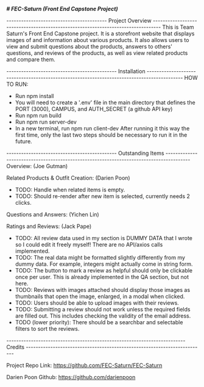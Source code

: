 _____________________________________________# FEC-Saturn (Front End Capstone Project)_____________________________________________

----------------------------------------- Project Overview ---------------------------------------------------------------------------------
This is Team Saturn's Front End Capstone project. It is a storefront website that displays images of and information about various products.
It also allows users to view and submit questions about the products, answers to others' questions, and reviews of the products, as well as
view related products and compare them.

--------------------------------------------- Installation --------------------------------------------------------------------------------------------
HOW TO RUN:
- Run npm install
- You will need to create a '.env' file in the main directory that defines the PORT (3000), CAMPUS, and AUTH_SECRET (a github API key)
- Run npm run build
- Run npm run server-dev
- In a new terminal, run npm run client-dev
After running it this way the first time, only the last two steps should be necessary to run it in the future.

--------------------------------------------- Outstanding Items ----------------------------------------------------------------------------------------
Overview: (Joe Gutman)

Related Products & Outfit Creation: (Darien Poon)
- TODO: Handle when related items is empty.
- TODO: Should re-render after new item is selected, currently needs 2 clicks.

Questions and Answers: (Yichen Lin)

Ratings and Reviews: (Jack Pape)
- TODO: All review data used in my section is DUMMY DATA that I wrote so I could edit it freely myself! There are no API/axios calls implemented.
- TODO: The real data might be formatted slightly differently from my dummy data. For example, integers might actually come in string form.
- TODO: The button to mark a review as helpful should only be clickable once per user. This is already implemented in the QA section, but not here.
- TODO: Reviews with images attached should display those images as thumbnails that open the image, enlarged, in a modal when clicked.
- TODO: Users should be able to upload images with their reviews.
- TODO: Submitting a review should not work unless the required fields are filled out. This includes checking the validity of the email address.
- TODO (lower priority): There should be a searchbar and selectable filters to sort the reviews.


------------------------------------------------------------------------- Credits -------------------------------------------------------------------------

Project Repo Link: https://github.com/FEC-Saturn/FEC-Saturn

Darien Poon Github: https://github.com/darienpoon


